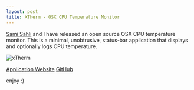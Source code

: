 ```yaml
---
layout: post
title: XTherm - OSX CPU Temperature Monitor
---
```


[Sami Sahli][1] and I have released an open source OSX CPU
temperature monitor. This is a minimal, unobtrusive, status-bar application that
displays and optionally logs CPU temperature.

![xTherm][2]

[Application Website][3]
[GitHub][4]

enjoy :)

[1]:https://github.com/ssahli
[2]:https://github.com/arc3x/xTherm/blob/master/doc/menu.png
[3]:https://arc3x.github.io/xTherm
[4]:https://github.com/arc3x/xTherm
